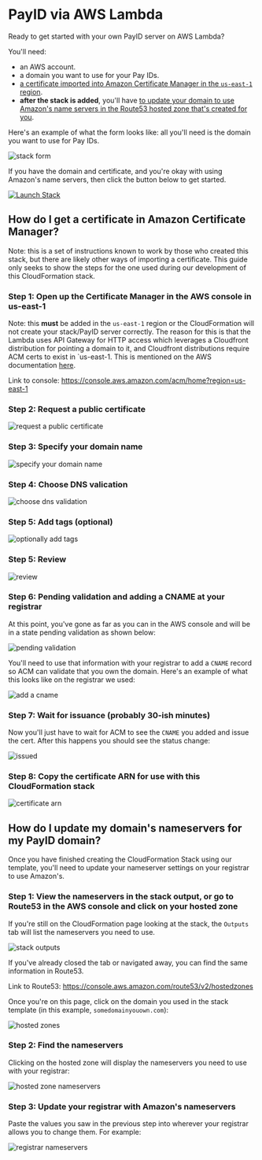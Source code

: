 # PayID via AWS Lambda

Ready to get started with your own PayID server on AWS Lambda?

You'll need:
* an AWS account.
* a domain you want to use for your Pay IDs.
* [a certificate imported into Amazon Certificate Manager in the `us-east-1` region](#how-do-i-get-a-certificate-in-amazon-certificate-manager). 
* __after the stack is added__, you'll have [to update your domain to use Amazon's name servers in the Route53 hosted zone that's created for you](#how-do-i-update-my-domains-nameservers-for-my-payid-domain).

Here's an example of what the form looks like: all you'll need is the domain you want to use for Pay IDs.

![stack form](./help-images/stack-form.png)

If you have the domain and certificate, and you're okay with using Amazon's name servers, then click the button below to get started. 

[![Launch Stack](https://s3.amazonaws.com/cloudformation-examples/cloudformation-launch-stack.png)](https://us-west-1.console.aws.amazon.com/cloudformation/home?region=us-west-1#/stacks/new?templateURL=https://payid-server-template.s3-us-west-2.amazonaws.com/payid-stack.yaml&stackName=my-payid-server)

## How do I get a certificate in Amazon Certificate Manager?

Note: this is a set of instructions known to work by those who created this stack, but there are likely other ways of importing a certificate. This guide only seeks to show the steps for the one used during our development of this CloudFormation stack.

### Step 1: Open up the Certificate Manager in the AWS console in us-east-1

Note: this __must__ be added in the `us-east-1` region or the CloudFormation will not create your stack/PayID server correctly. The reason for this is that the Lambda uses API Gateway for HTTP access which leverages a Cloudfront distribution for pointing a domain to it, and Cloudfront distributions require ACM certs to exist in `us-east-1.  This is mentioned on the AWS documentation [here](https://docs.aws.amazon.com/acm/latest/userguide/acm-regions.html).

Link to console:
https://console.aws.amazon.com/acm/home?region=us-east-1

### Step 2: Request a public certificate

![request a public certificate](./help-images/cert/request-cert-acm-start.png)

### Step 3: Specify your domain name
![specify your domain name](./help-images/cert/request-cert-step-1.png)

### Step 4: Choose DNS valication
![choose dns validation](./help-images/cert/request-cert-step-2.png)

### Step 5: Add tags (optional)
![optionally add tags](./help-images/cert/request-cert-step-3.png)

### Step 5: Review
![review](./help-images/cert/request-cert-step-4.png)

### Step 6: Pending validation and adding a CNAME at your registrar

At this point, you've gone as far as you can in the AWS console and will be in a state pending validation as shown below:

![pending validation](./help-images/cert/request-cert-step-5.png)

You'll need to use that information with your registrar to add a `CNAME` record so ACM can validate that you own the domain. Here's an example of what this looks like on the registrar we used:

![add a cname](./help-images/cert/request-cert-step-6.png)

### Step 7: Wait for issuance (probably 30-ish minutes)

Now you'll just have to wait for ACM to see the `CNAME` you added and issue the cert. After this happens you should see the status change:

![issued](./help-images/cert/request-cert-step-7.png)

### Step 8: Copy the certificate ARN for use with this CloudFormation stack

![certificate arn](./help-images/cert/request-cert-step-8.png)

## How do I update my domain's nameservers for my PayID domain?

Once you have finished creating the CloudFormation Stack using our template, you'll need to update your nameserver settings on your registrar to use Amazon's. 

### Step 1: View the nameservers in the stack output, or go to Route53 in the AWS console and click on your hosted zone

If you're still on the CloudFormation page looking at the stack, the `Outputs` tab will list the nameservers you need to use.

![stack outputs](./help-images/nameservers/stack-outputs.png)

If you've already closed the tab or navigated away, you can find the same information in Route53.

Link to Route53:
https://console.aws.amazon.com/route53/v2/hostedzones

Once you're on this page, click on the domain you used in the stack template (in this example, `somedomainyouown.com`):

![hosted zones](./help-images/nameservers/hosted-zone-list.png)

### Step 2: Find the nameservers

Clicking on the hosted zone will display the nameservers you need to use with your registrar:

![hosted zone nameservers](./help-images/nameservers/hosted-zone-nameservers.png)

### Step 3: Update your registrar with Amazon's nameservers

Paste the values you saw in the previous step into wherever your registrar allows you to change them. For example:

![registrar nameservers](./help-images/nameservers/registrar-nameservers.png)